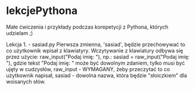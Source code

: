 # lekcjePythona

Małe ćwiczenia i przykłady podczas korepetycji z Pythona, których udzielam ;) 

Lekcja 1. - sasiad.py
  Pierwsza zmienna, 'sasiad', będzie przechowywać to co użytkownik wpisał z klawiatyry. Wczytywanie z klawiatury odbywa się przez użycie: raw_input("Podaj imię: "), np.: sasiad = raw_input("Podaj imię: "), gdzie tekst "Podaj imię: " może być dowolnym zdaniem, tylko musi być ujęty w cudzysłów, raw_input - WYMAGANY, żeby przeczytać to co użytkownik napisał, sasiad - dowolna nazwa, która będzie "słoiczkiem" dla woisanych słów.
